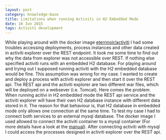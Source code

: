 ```yaml
---
layout: post
category: knowledge-base
title: Limitations when running Activiti in H2 Embedded Mode
date: 16 Jun 2015
tags: Activiti development
---
```


While playing around with the docker image [eternnoir/activiti](https://registry.hub.docker.com/u/eternnoir/activiti/) I had some troubles accessing deployments, process instances and other data created in activiti explorer over the REST endpoint. It took me some time to find out why the data from explorer was not accessible over REST.
If nothing else specified activiti runs with an embedded H2 database. For playing around and trying out I supposed running activiti with the H2 embedded database would be fine. This assumption was wrong for my case. I wanted to create and deploy a process with activiti explorer and then start it over the REST api. The REST api and the activiti explorer are two different war files, which will be deployed on a websever (i.e. Tomcat). Here comes the problem. When running acitivi in H2 embedded mode the REST api service and the activiti explorer will have their own H2 database instance with different data stored in it. The reason for that behaviour is, that H2 database in embedded mode only allows one connection at the same time.
To test my case I had to connect both services to an external mysql database. The docker image I used allowed to connect the activiti container to a mysql container (For more details have a look at the [manual](https://github.com/eternnoir/activiti#linking-to-mysql-container)). After connecting activiti with mysql I could access the processes designed in activiti explorer over the REST api.